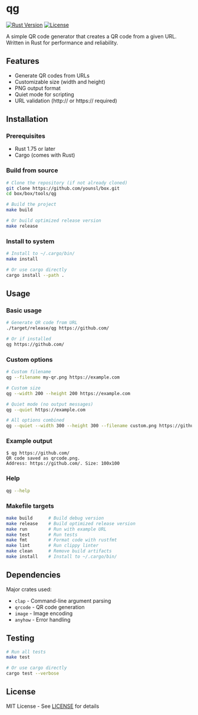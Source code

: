 # qg

[![Rust Version](https://img.shields.io/badge/Rust-1.75+-orange?style=flat-square&logo=rust&color=black&logoColor=white)](https://www.rust-lang.org/)
[![License](https://img.shields.io/badge/License-MIT-blue.svg?style=flat-square&color=black)](https://opensource.org/licenses/MIT)

A simple QR code generator that creates a QR code from a given URL. Written in Rust for performance and reliability.

## Features

- Generate QR codes from URLs
- Customizable size (width and height)
- PNG output format
- Quiet mode for scripting
- URL validation (http:// or https:// required)

## Installation

### Prerequisites

- Rust 1.75 or later
- Cargo (comes with Rust)

### Build from source

```bash
# Clone the repository (if not already cloned)
git clone https://github.com/younsl/box.git
cd box/box/tools/qg

# Build the project
make build

# Or build optimized release version
make release
```

### Install to system

```bash
# Install to ~/.cargo/bin/
make install

# Or use cargo directly
cargo install --path .
```

## Usage

### Basic usage

```bash
# Generate QR code from URL
./target/release/qg https://github.com/

# Or if installed
qg https://github.com/
```

### Custom options

```bash
# Custom filename
qg --filename my-qr.png https://example.com

# Custom size
qg --width 200 --height 200 https://example.com

# Quiet mode (no output messages)
qg --quiet https://example.com

# All options combined
qg --quiet --width 300 --height 300 --filename custom.png https://github.com/
```

### Example output

```console
$ qg https://github.com/
QR code saved as qrcode.png.
Address: https://github.com/. Size: 100x100
```

### Help

```bash
qg --help
```

### Makefile targets

```bash
make build      # Build debug version
make release    # Build optimized release version
make run        # Run with example URL
make test       # Run tests
make fmt        # Format code with rustfmt
make lint       # Run clippy linter
make clean      # Remove build artifacts
make install    # Install to ~/.cargo/bin/
```

## Dependencies

Major crates used:
- `clap` - Command-line argument parsing
- `qrcode` - QR code generation
- `image` - Image encoding
- `anyhow` - Error handling

## Testing

```bash
# Run all tests
make test

# Or use cargo directly
cargo test --verbose
```

## License

MIT License - See [LICENSE](../../LICENSE) for details
